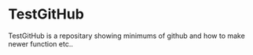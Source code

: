 # TestGitHub
TestGitHub is a repositary showing minimums of github and how to make newer function etc..
